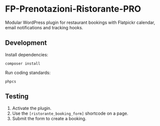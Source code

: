 # FP-Prenotazioni-Ristorante-PRO

Modular WordPress plugin for restaurant bookings with Flatpickr calendar, email notifications and tracking hooks.

## Development

Install dependencies:

```
composer install
```

Run coding standards:

```
phpcs
```

## Testing

1. Activate the plugin.
2. Use the `[ristorante_booking_form]` shortcode on a page.
3. Submit the form to create a booking.

